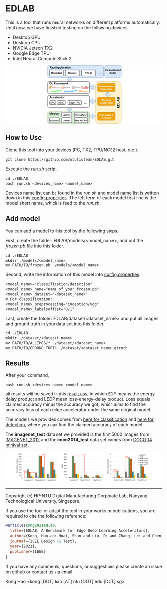 # EDLAB 


This is a tool that runs neural networks on different platforms automatically. Until now, we have finished 
testing on the following devices.
- Desktop GPU
- Desktop CPU
- NVIDIA Jetson TX2
- Google Edge TPU
- Intel Neural Compute Stick 2

![EDLAB](docs/edlab.png "EDLAB")

## How to Use
Clone this tool into your devices (PC, TX2, TPU/NCS2 host, etc.).
``` shell script
git clone https://github.com/ntuliuteam/EDLAB.git
```
Execute the *run.sh* script.
``` shell script
cd ./EDLAB
bash run.sh <devices_name> <model_name>
```
Devices name list can be found in the *run.sh* and  model name list is written down in this [config.properties](https://github-partner.azc.ext.hp.com/hp-ntu-corp-lab/AI-004/blob/master/EDLAB/config.properties). 
The left term of each model first line is the model short name, which is feed to the *run.sh*.

## Add model
You can add a model to this tool by the following steps.

First, create the folder: EDLAB/models/<model_name>, and put the *frozen.pb* file into this folder.
``` shell script
cd ./EDLAB
mkdir ./models/<model_name>
mv PATH/TO/frozen.pb ./models/<model_name>
```
Second, write the information of this model into [config.properties](https://github-partner.azc.ext.hp.com/hp-ntu-corp-lab/AI-004/blob/master/EDLAB/config.properties).
```properties
<model_name>="classification/detection"
<model_name>_name="name_of_your_frozen.pb"
<model_name>_dataset="<dataset_name>"
# For classification:
<model_name>_preprocessing="inception/vgg"
<model_name>_labelsoffset="0/1"
```
Last, create the folder: EDLAB/dataset/<dataset_name> and put all images and ground truth in your data set into this folder.
```shell script
cd ./EDLAB
mkdir ./dataset/<dataset_name>
mv PATH/TO/ALLIMGS/* ./dataset/<dataset_name>
mv PATH/TO/GROUND_TURTH ./dataset/<dataset_name>.gtruth
```
## Results
After your command,
```shell script
bash run.sh <devices_name> <model_name>
```
all results will be saved in this [result.csv](https://github-partner.azc.ext.hp.com/hp-ntu-corp-lab/AI-004/blob/master/EDLAB/result.csv), in which EDP means the energy-delay product and LEDP mean loss-energy-delay product. Loss equals claimed accuracy minus the accuracy we got, which aims to find the accuracy loss of each edge accelerator under the same original model.

The models we provided comes from [here for classification](https://github.com/tensorflow/models/tree/master/research/slim#pre-trained-models) and [here for detection](https://github.com/tensorflow/models/blob/master/research/object_detection/g3doc/detection_model_zoo.md#coco-trained-models), where you can find the claimed accuracy of each model.


The **imagenet_test** data set we provided is the first 5000 images from [IMAGENET_2012](http://image-net.org/) and the **coco2014_test** data set comes from [COCO 14 minival set](https://github.com/tensorflow/models/blob/master/research/object_detection/data/mscoco_minival_ids.txt).

![Example results](docs/results.png "Example results")

-------------------------------------------------------------------------------
Copyright (c) HP-NTU Digital Manufacturing Corporate Lab, Nanyang Technological University, Singapore.

If you use the tool or adapt the tool in your works or publications, you are required to cite the following reference:
```bib
@article{kong2021edlab,
  title={EDLAB: A Benchmark for Edge Deep Learning Accelerators},
  author={Kong, Hao and Huai, Shuo and Liu, Di and Zhang, Lei and Chen, Hui and Zhu, Shien and Li, Shiqing and Liu, Weichen and Rastogi, Manu and Subramaniam, Ravi and Athreya, Madhu and Lewis, M. Anthony},
  journal={IEEE Design \& Test},
  year={2021},
  publisher={IEEE}
}
```
If you have any comments, questions, or suggestions please create an issue on github or contact us via email.

Kong Hao <kong [DOT] hao [AT] ntu [DOT] edu [DOT] sg>
